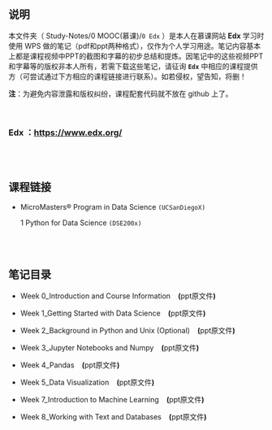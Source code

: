 ## 说明
本文件夹（ Study-Notes/0 MOOC(慕课)/`0 Edx` ）是本人在慕课网站 **Edx** 学习时使用 WPS 做的笔记（pdf和ppt两种格式），仅作为个人学习用途。笔记内容基本上都是课程视频中PPT的截图和字幕的初步总结和提炼。因笔记中的这些视频PPT和字幕等的版权非本人所有，若需下载这些笔记，请征询 **`Edx`** 中相应的课程提供方（可尝试通过下方相应的课程链接进行联系）。如若侵权，望告知，将删！

**注**：为避免内容泄露和版权纠纷，课程配套代码就不放在 github 上了。

<br>

### Edx ：https://www.edx.org/

<br>
<br>


## 课程链接
* <a href="https://www.edx.org/micromasters/uc-san-diegox-data-science" style="text-decoration:none">MicroMasters® Program in Data Science</a> `(UCSanDiegoX)`

	1 <a href="https://www.edx.org/course/python-for-data-science-2" style="text-decoration:none">Python for Data Science</a> `(DSE200x)`

<br>
<br>

## 笔记目录
* <a href="https://abrachan.github.io/Study-Notes/0 MOOC(慕课)/0 Edx/Week 0_Introduction and Course Information.pdf" style="text-decoration:none">Week 0_Introduction and Course Information</a> &ensp; **(**<a href="https://kdocs.cn/l/cqbZ69r6LHVb" style="text-decoration:none">ppt原文件</a>**)**

* <a href="https://abrachan.github.io/Study-Notes/0 MOOC(慕课)/0 Edx/Week 1_Getting Started with Data Science.pdf" style="text-decoration:none">Week 1_Getting Started with Data Science</a> &ensp; **(**<a href="https://kdocs.cn/l/cfrx5cR1X5cM" style="text-decoration:none">ppt原文件</a>**)**

* <a href="https://abrachan.github.io/Study-Notes/0 MOOC(慕课)/0 Edx/Week 2_Background in Python and Unix (Optional).pdf" style="text-decoration:none">Week 2_Background in Python and Unix (Optional)</a> &ensp; **(**<a href="https://kdocs.cn/l/coSQeIxxaX1H" style="text-decoration:none">ppt原文件</a>**)**

* <a href="https://abrachan.github.io/Study-Notes/0 MOOC(慕课)/0 Edx/Week 3_Jupyter Notebooks and Numpy.pdf" style="text-decoration:none">Week 3_Jupyter Notebooks and Numpy</a> &ensp; **(**<a href="https://kdocs.cn/l/cbVjhG4LAT4P" style="text-decoration:none">ppt原文件</a>**)**

* <a href="https://abrachan.github.io/Study-Notes/0 MOOC(慕课)/0 Edx/Week 4_Pandas.pdf" style="text-decoration:none">Week 4_Pandas</a> &ensp; **(**<a href="https://kdocs.cn/l/cgN52SBFVAmB" style="text-decoration:none">ppt原文件</a>**)**

* <a href="https://abrachan.github.io/Study-Notes/0 MOOC(慕课)/0 Edx/Week 5_Data Visualization.pdf" style="text-decoration:none">Week 5_Data Visualization</a> &ensp; **(**<a href="https://kdocs.cn/l/cdfqba1XkXC1" style="text-decoration:none">ppt原文件</a>**)**

* <a href="https://abrachan.github.io/Study-Notes/0 MOOC(慕课)/0 Edx/Week 7_Introduction to Machine Learning.pdf" style="text-decoration:none">Week 7_Introduction to Machine Learning</a> &ensp; **(**<a href="https://kdocs.cn/l/cpn9GzcxWZIg" style="text-decoration:none">ppt原文件</a>**)**

* <a href="https://abrachan.github.io/Study-Notes/0 MOOC(慕课)/0 Edx/Week 8_Working with Text and Databases.pdf" style="text-decoration:none">Week 8_Working with Text and Databases</a> &ensp; **(**<a href="https://kdocs.cn/l/choEcWcjX8Co" style="text-decoration:none">ppt原文件</a>**)**
